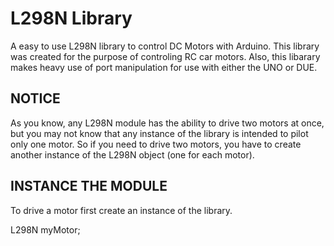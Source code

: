 # L298N Library
A easy to use L298N library to control DC Motors with Arduino.
This library was created for the purpose of controling RC car motors. Also, this libarary makes heavy use of port manipulation for use with either the UNO or DUE.

## NOTICE
As you know, any L298N module has the ability to drive two motors at once, but you may not know that any instance of the library is intended to pilot only one motor. So if you need to drive two motors, you have to create another instance of the L298N object (one for each motor).

## INSTANCE THE MODULE
To drive a motor first create an instance of the library.

L298N myMotor;
